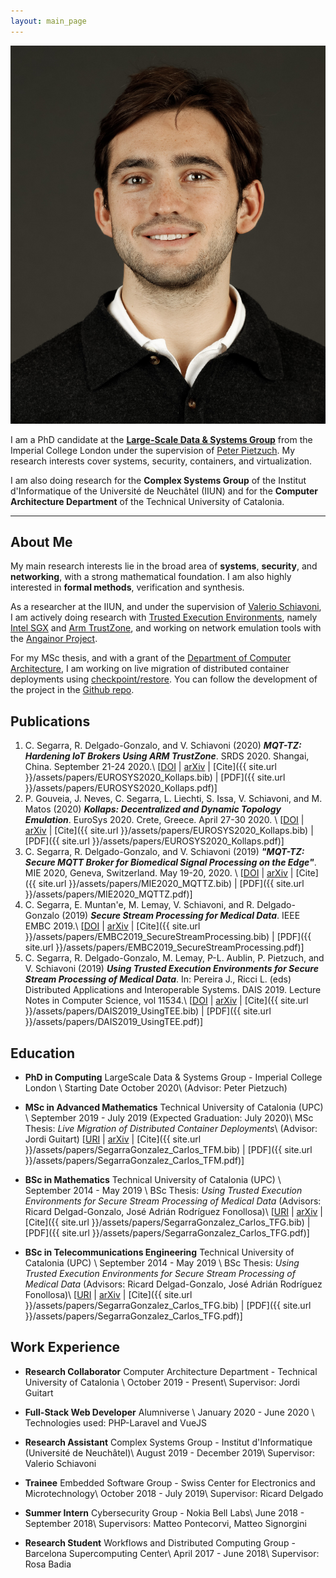 ```yaml
---
layout: main_page
---
```


<img class="profile-picture" src="assets/csg_portrait.png">

I am a PhD candidate at the **[Large-Scale Data & Systems Group](https://lsds.doc.ic.ac.uk/)** from the Imperial College London under the supervision of [Peter Pietzuch](https://www.doc.ic.ac.uk/~prp/).
My research interests cover systems, security, containers, and virtualization.

I am also doing research for the **Complex Systems Group** of the Institut d'Informatique of the Université de Neuchâtel (IIUN) and for the **Computer Architecture Department** of the Technical University of Catalonia.

---

## About Me

My main research interests lie in the broad area of **systems**, **security**, and **networking**, with a strong mathematical foundation.
I am also highly interested in **formal methods**, verification and synthesis.

As a researcher at the IIUN, and under the supervision of [Valerio Schiavoni](http://members.unine.ch/valerio.schiavoni/), I am actively doing research with [Trusted Execution Environments](https://en.wikipedia.org/wiki/Trusted_execution_environment), namely [Intel SGX](https://en.wikipedia.org/wiki/Software_Guard_Extensions) and [Arm TrustZone](https://developer.arm.com/ip-products/security-ip/trustzone), and working on network emulation tools with the [Angainor Project](https://angainor.science).

For my MSc thesis, and with a grant of the [Department of Computer Architecture](https://www.ac.upc.edu/en/about-us), I am working on live migration of distributed container deployments using [checkpoint/restore](https://criu.org/Main_Page).
You can follow the development of the project in the [Github repo](https://github.com/live-containers).

## Publications

1. C. Segarra, R. Delgado-Gonzalo, and V. Schiavoni (2020) **_MQT-TZ: Hardening IoT Brokers Using ARM TrustZone_**. SRDS 2020. Shangai, China. September 21-24 2020.\\
[[DOI](broken) | [arXiv](http://arxiv.org/abs/2007.12442) | [Cite]({{ site.url }}/assets/papers/EUROSYS2020_Kollaps.bib) | [PDF]({{ site.url }}/assets/papers/EUROSYS2020_Kollaps.pdf)]
1. P. Gouveia, J. Neves, C. Segarra, L. Liechti, S. Issa, V. Schiavoni, and M. Matos (2020) **_Kollaps: Decentralized and Dynamic Topology Emulation_**. EuroSys 2020. Crete, Greece. April 27-30 2020. \\
[[DOI](https://dl.acm.org/doi/abs/10.1145/3342195.3387540) | [arXiv](https://arxiv.org/abs/2004.02253) | [Cite]({{ site.url }}/assets/papers/EUROSYS2020_Kollaps.bib) | [PDF]({{ site.url }}/assets/papers/EUROSYS2020_Kollaps.pdf)]
1. C. Segarra, R. Delgado-Gonzalo, and V. Schiavoni (2019) **_"MQT-TZ: Secure MQTT Broker for Biomedical Signal Processing on the Edge"_**. MIE 2020, Geneva, Switzerland. May 19-20, 2020. \\
[[DOI](https://doi.org/10.3233/shti200177) | [arXiv](https://arxiv.org/abs/2007.01555) | [Cite]({{ site.url }}/assets/papers/MIE2020_MQTTZ.bib) | [PDF]({{ site.url }}/assets/papers/MIE2020_MQTTZ.pdf)]
2.  C. Segarra, E. Muntan\'e, M. Lemay, V. Schiavoni, and  R. Delgado-Gonzalo (2019) **_Secure Stream Processing for Medical Data_**. IEEE EMBC 2019.\\
[[DOI](https://doi.org/10.1109/EMBC.2019.8856334) | [arXiv](https://arxiv.org/abs/1907.12242) | [Cite]({{ site.url }}/assets/papers/EMBC2019_SecureStreamProcessing.bib) | [PDF]({{ site.url }}/assets/papers/EMBC2019_SecureStreamProcessing.pdf)]
3. C. Segarra, R. Delgado-Gonzalo, M. Lemay, P-L. Aublin, P. Pietzuch, and V. Schiavoni (2019) **_Using Trusted Execution Environments for Secure Stream Processing of Medical Data_**. In: Pereira J., Ricci L. (eds) Distributed Applications and Interoperable Systems. DAIS 2019. Lecture Notes in Computer Science, vol 11534.\\
[[DOI](https://doi.org/10.1007/978-3-030-22496-7_6) | [arXiv](https://arxiv.org/abs/1906.07072) | [Cite]({{ site.url }}/assets/papers/DAIS2019_UsingTEE.bib) | [PDF]({{ site.url }}/assets/papers/DAIS2019_UsingTEE.pdf)]

## Education

* **PhD in Computing** LargeScale Data & Systems Group - Imperial College London \\
  Starting Date October 2020\\
  (Advisor: Peter Pietzuch) 

* **MSc in Advanced Mathematics** Technical University of Catalonia (UPC) \\
  September 2019 - July 2019 (Expected Graduation: July 2020)\\
  MSc Thesis: _Live Migration of Distributed Container Deployments_\\
  (Advisor: Jordi Guitart)
[[URI](https://upcommons.upc.edu/handle/2117/328099) | [arXiv](broken) | [Cite]({{ site.url }}/assets/papers/SegarraGonzalez_Carlos_TFM.bib) | [PDF]({{ site.url }}/assets/papers/SegarraGonzalez_Carlos_TFM.pdf)]

* **BSc in Mathematics** Technical University of Catalonia (UPC) \\
  September 2014 - May 2019 \\
  BSc Thesis: _Using Trusted Execution Environments for Secure Stream Processing of Medical Data_ (Advisors: Ricard Delgad-Gonzalo, José Adrián Rodríguez Fonollosa)\\
[[URI](http://hdl.handle.net/2117/169114) | [arXiv](broken) | [Cite]({{ site.url }}/assets/papers/SegarraGonzalez_Carlos_TFG.bib) | [PDF]({{ site.url }}/assets/papers/SegarraGonzalez_Carlos_TFG.pdf)]

* **BSc in Telecommunications Engineering** Technical University of Catalonia (UPC) \\
  September 2014 - May 2019 \\
  BSc Thesis: _Using Trusted Execution Environments for Secure Stream Processing of Medical Data_ (Advisors: Ricard Delgad-Gonzalo, José Adrián Rodríguez Fonollosa)\\
[[URI](http://hdl.handle.net/2117/169114) | [arXiv](broken) | [Cite]({{ site.url }}/assets/papers/SegarraGonzalez_Carlos_TFG.bib) | [PDF]({{ site.url }}/assets/papers/SegarraGonzalez_Carlos_TFG.pdf)]

## Work Experience

* **Research Collaborator** Computer Architecture Department - Technical University of Catalonia \\
  October 2019 - Present\\
  Supervisor: Jordi Guitart

* **Full-Stack Web Developer** Alumniverse \\
  January 2020 - June 2020 \\
  Technologies used: PHP-Laravel and VueJS

* **Research Assistant** Complex Systems Group - Institut d'Informatique (Université de Neuchâtel)\\
  August 2019 - December 2019\\
  Supervisor: Valerio Schiavoni

* **Trainee** Embedded Software Group - Swiss Center for Electronics and Microtechnology\\
  October 2018 - July 2019\\
  Supervisor: Ricard Delgado

* **Summer Intern** Cybersecurity Group - Nokia Bell Labs\\
  June 2018 - September 2018\\
  Supervisors: Matteo Pontecorvi, Matteo Signorgini

* **Research Student** Workflows and Distributed Computing Group - Barcelona Supercomputing Center\\
  April 2017 - June 2018\\
  Supervisor: Rosa Badia

